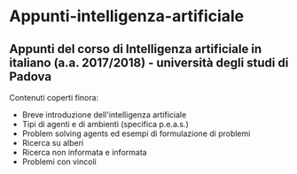 # Appunti-intelligenza-artificiale

## Appunti del corso di Intelligenza artificiale in italiano (a.a. 2017/2018) - università degli studi di Padova

Contenuti coperti finora:

- Breve introduzione dell'intelligenza artificiale
- Tipi di agenti e di ambienti (specifica p.e.a.s.)
- Problem solving agents ed esempi di formulazione di problemi
- Ricerca su alberi
- Ricerca non informata e informata
- Problemi con vincoli
